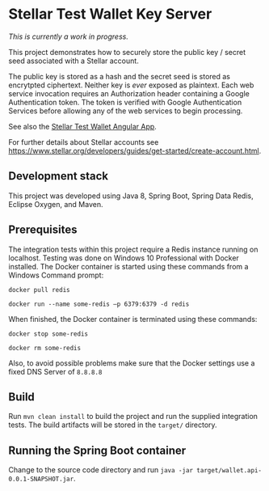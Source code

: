 # Stellar Test Wallet Key Server 

*This is currently a work in progress.*

This project demonstrates how to securely store the public key / secret seed associated with a Stellar account.  
 
The public key is stored as a hash and the secret seed is stored as encrytpted ciphertext. Neither key is _ever_ exposed as plaintext. Each web service invocation requires an Authorization header containing a Google Authentication token. The token is verified with Google Authentication Services before allowing any of the web services to begin processing.

See also the [Stellar Test Wallet Angular App](https://github.com/programming4phone/StellarTestWalletNgApp "Stellar Test Wallet Angular App").

For further details about Stellar accounts see <https://www.stellar.org/developers/guides/get-started/create-account.html>.

## Development stack

This project was developed using Java 8, Spring Boot, Spring Data Redis, Eclipse Oxygen, and Maven. 

## Prerequisites

The integration tests within this project require a Redis instance running on localhost. Testing was done on Windows 10 Professional with Docker installed. The Docker container is started using these commands from a Windows Command prompt:

`docker pull redis`

`docker run --name some-redis –p 6379:6379 -d redis`

When finished, the Docker container is terminated using these commands:

`docker stop some-redis`

`docker rm some-redis`

Also, to avoid possible problems make sure that the Docker settings use a fixed DNS Server of `8.8.8.8`

## Build

Run `mvn clean install` to build the project and run the supplied integration tests. The build artifacts will be stored in the `target/` directory. 

## Running the Spring Boot container
Change to the source code directory and run `java -jar target/wallet.api-0.0.1-SNAPSHOT.jar`.
